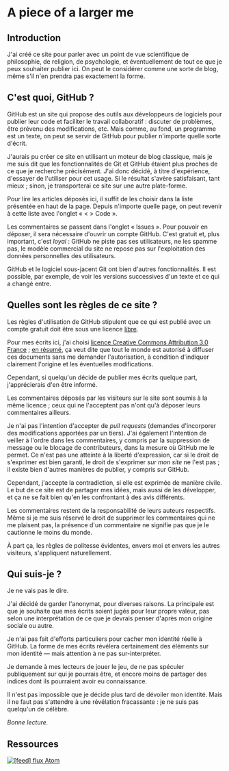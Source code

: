 A piece of a larger me
======================

Introduction
------------

J'ai créé ce site pour parler avec un point de vue scientifique de
philosophie, de religion, de psychologie, et éventuellement de tout ce que
je peux souhaiter publier ici. On peut le considérer comme une sorte de
blog, même s'il n'en prendra pas exactement la forme.

C'est quoi, GitHub ?
--------------------

GitHub est un site qui propose des outils aux développeurs de logiciels pour
publier leur code et faciliter le travail collaboratif : discuter de
problèmes, être prévenu des modifications, etc. Mais comme, au fond, un
programme est un texte, on peut se servir de GitHub pour publier n'importe
quelle sorte d'écrit.

J'aurais pu créer ce site en utilisant un moteur de blog classique, mais je
me suis dit que les fonctionnalités de Git et GitHub étaient plus proches de
ce que je recherche précisément. J'ai donc décidé, à titre d'expérience,
d'essayer de l'utiliser pour cet usage. Si le résultat s'avère satisfaisant,
tant mieux ; sinon, je transporterai ce site sur une autre plate-forme.

Pour lire les articles déposés ici, il suffit de les choisir dans la liste
présentée en haut de la page. Depuis n'importe quelle page, on peut revenir
à cette liste avec l'onglet « < > Code ».

Les commentaires se passent dans l'onglet « Issues ». Pour pouvoir en
déposer, il sera nécessaire d'ouvrir un compte GitHub. C'est gratuit et,
plus important, c'est _loyal_ : GitHub ne piste pas ses utilisateurs, ne les
spamme pas, le modèle commercial du site ne repose pas sur l'exploitation
des données personnelles des utilisateurs.

GitHub et le logiciel sous-jacent Git ont bien d'autres fonctionnalités. Il
est possible, par exemple, de voir les versions successives d'un texte et ce
qui a changé entre.

Quelles sont les règles de ce site ?
------------------------------------

Les règles d'utilisation de GitHub stipulent que ce qui est publié avec un
compte gratuit doit être sous une licence [libre][libre].

Pour mes écrits ici, j'ai choisi [licence Creative Commons Attribution 3.0
France][ccby] ; [en résumé][ccbyres], ça veut dite que tout le monde est
autorisé à diffuser ces documents sans me demander l'autorisation, à
condition d'indiquer clairement l'origine et les éventuelles modifications.

Cependant, si quelqu'un décide de publier mes écrits quelque part,
j'apprécierais d'en être informé.

Les commentaires déposés par les visiteurs sur le site sont soumis à la même
licence ; ceux qui ne l'acceptent pas n'ont qu'à déposer leurs commentaires
ailleurs.

Je n'ai pas l'intention d'accepter de _pull requests_ (demandes d'incorporer
des modifications apportées par un tiers). J'ai également l'intention de
veiller à l'ordre dans les commentaires, y compris par la suppression de
message ou le blocage de contributeurs, dans la mesure où GitHub me le
permet. Ce n'est pas une atteinte à la liberté d'expression, car si le droit
de s'exprimer est bien garanti, le droit de s'exprimer _sur mon site_ ne
l'est pas ; il existe bien d'autres manières de publier, y compris sur
GitHub.

Cependant, j'accepte la contradiction, si elle est exprimée de manière
civile. Le but de ce site est de partager mes idées, mais aussi de les
développer, et ça ne se fait bien qu'en les confrontant à des avis
différents.

Les commentaires restent de la responsabilité de leurs auteurs respectifs.
Même si je me suis réservé le droit de supprimer les commentaires qui ne me
plaisent pas, la présence d'un commentaire ne signifie pas que je le
cautionne le moins du monde.

À part ça, les règles de politesse évidentes, envers moi et envers les
autres visiteurs, s'appliquent naturellement.

 [libre]: https://www.gnu.org/philosophy/free-sw.html
 [ccby]: https://creativecommons.org/licenses/by/3.0/fr/legalcode
 [ccbyres]: https://creativecommons.org/licenses/by/3.0/fr/

Qui suis-je ?
-------------

Je ne vais pas le dire.

J'ai décidé de garder l'anonymat, pour diverses raisons. La principale est
que je souhaite que mes écrits soient jugés pour leur propre valeur, pas
selon une interprétation de ce que je devrais penser d'après mon origine
sociale ou autre.

Je n'ai pas fait d'efforts particuliers pour cacher mon identité réelle à
GitHub. La forme de mes écrits révélera certainement des éléments sur mon
identité — mais attention à ne pas sur-interpréter.

Je demande à mes lecteurs de jouer le jeu, de ne pas spéculer publiquement
sur qui je pourrais être, et encore moins de partager des indices dont ils
pourraient avoir eu connaissance.

Il n'est pas impossible que je décide plus tard de dévoiler mon identité.
Mais il ne faut pas s'attendre à une révélation fracassante : je ne suis pas
quelqu'un de célèbre.

_Bonne lecture._

Ressources
----------

[<img src="https://www.mozilla.org/media/img/trademarks/feed-icon-28x28.e077f1f611f0.png" alt="[feed]"/> flux Atom](../../commits/master.atom)
